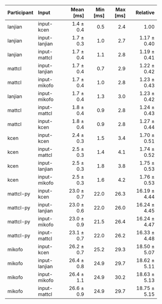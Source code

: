 | Participant | Input | Mean [ms] | Min [ms] | Max [ms] | Relative |
|:---|:---|---:|---:|---:|---:|
| lanjian | input-kcen | 1.4 ± 0.4 | 0.5 | 2.4 | 1.00 |
| lanjian | input-lanjian | 1.7 ± 0.3 | 1.0 | 2.7 | 1.17 ± 0.40 |
| lanjian | input-mattcl | 1.7 ± 0.4 | 1.1 | 2.8 | 1.19 ± 0.41 |
| mattcl | input-lanjian | 1.7 ± 0.4 | 0.7 | 2.9 | 1.22 ± 0.42 |
| mattcl | input-mikofo | 1.7 ± 0.4 | 1.0 | 2.8 | 1.23 ± 0.43 |
| lanjian | input-mikofo | 1.7 ± 0.4 | 1.3 | 3.0 | 1.23 ± 0.42 |
| mattcl | input-mattcl | 1.8 ± 0.4 | 0.9 | 2.8 | 1.24 ± 0.43 |
| mattcl | input-kcen | 1.8 ± 0.4 | 0.9 | 2.8 | 1.27 ± 0.44 |
| kcen | input-kcen | 2.4 ± 0.3 | 1.5 | 3.4 | 1.70 ± 0.51 |
| kcen | input-mattcl | 2.5 ± 0.3 | 1.4 | 4.1 | 1.74 ± 0.52 |
| kcen | input-lanjian | 2.5 ± 0.3 | 1.8 | 3.8 | 1.75 ± 0.53 |
| kcen | input-mikofo | 2.5 ± 0.3 | 1.6 | 4.2 | 1.76 ± 0.53 |
| mattcl-py | input-kcen | 23.0 ± 0.7 | 22.0 | 26.3 | 16.19 ± 4.44 |
| mattcl-py | input-lanjian | 23.0 ± 0.6 | 22.0 | 26.0 | 16.24 ± 4.45 |
| mattcl-py | input-mikofo | 23.0 ± 0.9 | 21.5 | 26.4 | 16.24 ± 4.47 |
| mattcl-py | input-mattcl | 23.1 ± 0.7 | 22.0 | 26.2 | 16.33 ± 4.48 |
| mikofo | input-kcen | 26.2 ± 0.7 | 25.2 | 29.3 | 18.50 ± 5.07 |
| mikofo | input-lanjian | 26.4 ± 0.8 | 24.9 | 29.7 | 18.62 ± 5.11 |
| mikofo | input-mikofo | 26.4 ± 1.1 | 24.9 | 30.2 | 18.63 ± 5.13 |
| mikofo | input-mattcl | 26.6 ± 0.9 | 24.9 | 29.7 | 18.75 ± 5.15 |
